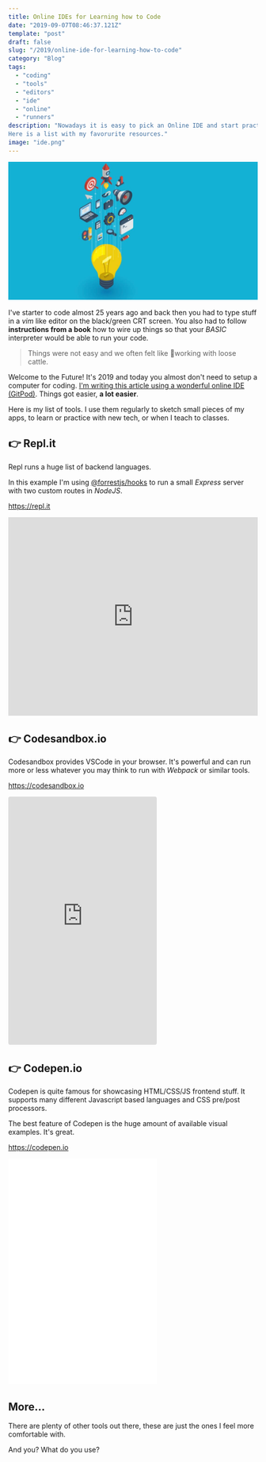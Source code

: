 ```yaml
---
title: Online IDEs for Learning how to Code
date: "2019-09-07T08:46:37.121Z"
template: "post"
draft: false
slug: "/2019/online-ide-for-learning-how-to-code"
category: "Blog"
tags:
  - "coding"
  - "tools"
  - "editors"
  - "ide"
  - "online"
  - "runners"
description: "Nowadays it is easy to pick an Online IDE and start practicing with almost any programming languages.
Here is a list with my favorurite resources."
image: "ide.png"
---
```


![iceberg](./media/ide.png)

I've starter to code almost 25 years ago and back then you had to type stuff in a _vim_ like editor
on the black/green CRT screen. You also had to follow **instructions from a book** how to wire up
things so that your _BASIC_ interpreter would be able to run your code.

> Things were not easy and we often felt like 🤠working with loose cattle.

Welcome to the Future! It's 2019 and today you almost don't need to setup a computer for coding.
[I'm writing this article using a wonderful online IDE (GitPod)](/2019/free-website-with-gatsby-and-gitpod).
Things got easier, **a lot easier**.

Here is my list of tools. I use them regularly to sketch small pieces of my apps, to learn or
practice with new tech, or when I teach to classes.



## 👉 Repl.it

Repl runs a huge list of backend languages.

In this example I'm using [@forrestjs/hooks](https://marcopeg.com/2019/modular-node-apps-with-hooks)
to run a small _Express_ server with two custom routes in _NodeJS_.

https://repl.it

<iframe
  height="400px"
  width="100%"
  src="https://repl.it/@marcopeg/forrestjs-hooks?lite=true"
  scrolling="no"
  frameborder="no"
  allowtransparency="true"
  allowfullscreen="true"
  sandbox="allow-forms allow-pointer-lock allow-popups allow-same-origin allow-scripts allow-modals"
  style="min-width:100%"></iframe>



## 👉 Codesandbox.io

Codesandbox provides VSCode in your browser. It's powerful and can run more or less
whatever you may think to run with _Webpack_ or similar tools.

https://codesandbox.io

<iframe
  src="https://codesandbox.io/embed/forrestjsreact-modal-ytjd3?fontsize=14&hidenavigation=1&view=preview"
  title="@forrestjs/react-modal"
  allow="geolocation; microphone; camera; midi; vr; accelerometer; gyroscope; payment; ambient-light-sensor; encrypted-media; usb"
  style="max-width:100%; height:500px; border:0; border-radius: 4px; overflow:hidden;"
  sandbox="allow-modals allow-forms allow-popups allow-scripts allow-same-origin"></iframe>



## 👉 Codepen.io

Codepen is quite famous for showcasing HTML/CSS/JS frontend stuff. It supports many
different Javascript based languages and CSS pre/post processors.

The best feature of Codepen is the huge amount of available visual examples. It's great.

https://codepen.io

<iframe height="455" style="max-width: 100%;" scrolling="no" title="Redux 101 - TodoList" src="//codepen.io/marcopeg/embed/zdQewx/?height=265&theme-id=0&default-tab=js,result" frameborder="no" allowtransparency="true" allowfullscreen="true">
  See the Pen <a href='https://codepen.io/marcopeg/pen/zdQewx/'>Redux 101 - TodoList</a> by Marco Pegoraro
  (<a href='https://codepen.io/marcopeg'>@marcopeg</a>) on <a href='https://codepen.io'>CodePen</a>.
</iframe>

## More...

There are plenty of other tools out there, these are just the ones I feel more comfortable
with.

And you? What do you use?
